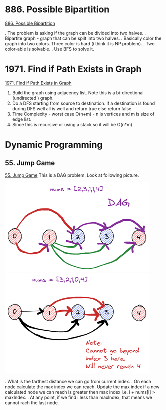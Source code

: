 
# 886. Possible Bipartition

[886. Possible Bipartition](https://leetcode.com/problems/possible-bipartition/)

. The problem is asking if the graph can be divided into two halves.
. Bipartite graph - graph that can be spilt into two halves.
. Basically color the graph into two colors. Three color is hard (i think it is NP problem).
. Two color-able is solvable. 
. Use BFS to solve it.
# 1971. Find if Path Exists in Graph
[1971. Find if Path Exists in Graph](https://leetcode.com/problems/find-if-path-exists-in-graph/)
1. Build the graph using adjacency list. Note this is a bi-directional (undirected ) graph.
2. Do a DFS starting from source to destination. if a destination is found during DFS well all is well and return true else return false.
3. Time Complexity - worst case O(n+m) - n is vertices and m is size of edge list.
4. Since this is recursive or using a stack so  it will be O(n*m)


# Dynamic Programming

## 55. Jump Game

[55. Jump Game](https://leetcode.com/problems/jump-game/)
This is a DAG problem. Look at following picture.

![A path from first node to last](https://github.com/awanm2/cs/blob/main/leetcode/img/lc55/lc_55_a.png)
![A path doesnot exist from first node to last](https://github.com/awanm2/cs/blob/main/leetcode/img/lc55/lc_55_b.png)

. What is the farthest distance we can go from current index. 
. On each node calculate the max index we can reach. Update the max index if a new calculated node we can reach is greater then max index i.e. i + nums[i] > maxIndex.
. At any point, if we find i less than maxIndex, that means we cannot rach the last node.
  
